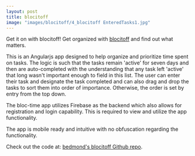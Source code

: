 ```yaml
---
layout: post
title: blocitoff
image: "images/blocitoff/4_blocitoff EnteredTasks1.jpg"
---
```

Get it on with blocitoff!
Get organized with [blocitoff][blocitoff] and find out what matters.

This is an Angularjs app designed to help organize and prioritize time spent on tasks. The logic is such that the tasks remain 'active' for seven days and then are auto-completed with the understanding that any task left 'active' that long wasn't important enough to field in this list.  The user can enter their task and designate the task completed and can also drag and drop the tasks to sort them into order of importance. Otherwise, the order is set by entry from the top down.

The bloc-time app utilizes Firebase as the backend which also allows for registration and login capability. This is required to view and utilize the app functionality.

The app is mobile ready and intuitive with no obfuscation regarding the functionality.

Check out the code at:
[bedmond's blocitoff Github repo][bedmond-gh].

[bedmond-gh]: https://github.com/bedmond/blocitoff
[blocitoff]: http://glacial-journey-3658.herokuapp.com
